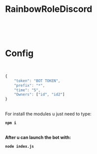 # RainbowRoleDiscord
<br><br><br>
# Config
<br>

```js
{
	"token": "BOT TOKEN",
	"prefix": "*",
	"time": "5",
	"Owners": ["id", "id2"]
}
```

<br>
For install the modules u just need to type:<b>

`npm i`

<br>After u can launch the bot with:<br>

`node index.js`
